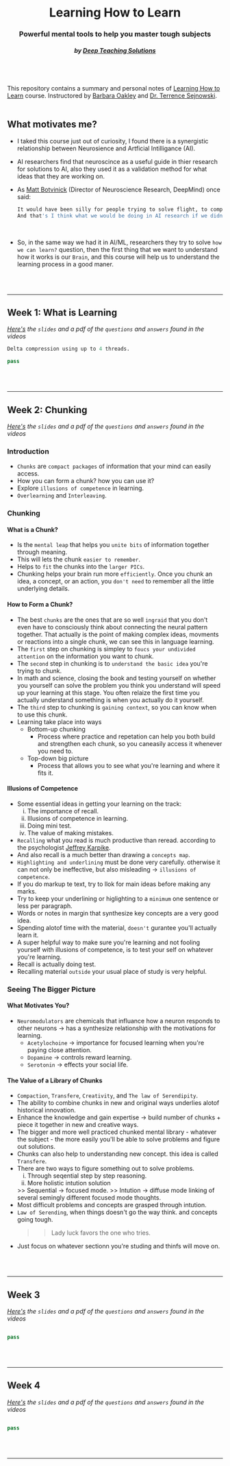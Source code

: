<h1 align="center"> Learning How to Learn</h1>
<h3 align="center">Powerful mental tools to help you master tough subjects</h3>
<h5 align="center">by <a href="https://www.mooc-list.com/university-entity/deep-teaching-solutions">Deep Teaching Solutions</a></h5>

<br/>
<br/>

 This repository contains a summary and personal notes of [Learning How to Learn](https://www.coursera.org/learn/learning-how-to-learn) course. Instructored by [Barbara Oakley](https://barbaraoakley.com/) and [Dr. Terrence Sejnowski](https://www.salk.edu/scientist/terrence-sejnowski/).
<br/>
<br/>

## What motivates me?

- I taked this course just out of curiosity, I found there is a synergistic relationship between Neurosience and Artficial Intilligance (AI).

- AI researchers find that neuroscince as a useful guide in thier research for solutions to AI, also they used it as a validation method for what ideas that they are working on.

- As [Matt Botvinick](https://hai.stanford.edu/people/matthew-botvinick) (Director of Neuroscience Research, DeepMind) once said:

    ``` bash
    It would have been silly for people trying to solve flight, to completley ignore birds,
    And that's I think what we would be doing in AI research if we didn't attend to neuroscience.
    ```

<br/>

- So, in the same way we had it in AI/ML, researchers they try to solve `how we can learn?`
question, then the first thing that we want to understand how it works is our `Brain`, and this course will help us to understand the learning process in a good maner.

<br/>
<br/>

<hr>

## Week 1: What is Learning

_[Here's](google.com) the `slides` and a pdf of the `questions` and `answers` found in the videos_

``` python
Delta compression using up to 4 threads.

pass

```

<br/>
<br/>

<hr>

## Week 2: Chunking

_[Here's](google.com) the `slides` and a pdf of the `questions` and `answers` found in the videos_

### Introduction

- `Chunks` are `compact packages` of information that your mind can easily access.
- How you can form a chunk? how you can use it?
- Explore `illusions of competence` in learning.
- `Overlearning` and `Interleaving`.

### Chunking

#### What is a Chunk?

- Is the `mental leap` that helps you `unite bits` of information together through meaning.
- This will lets the chunk `easier to remember`.
- Helps to `fit` the chunks into the `larger PICs`.
- Chunking helps your brain run more `efficiently`. Once you chunk an idea, a concept, or an action, you `don't need` to remember all the little underlying details.

#### How to Form a Chunk?

- The best `chunks` are the ones that are so well `ingraid` that you don't even have to consciously think about
connecting the neural pattern together. That actually is the point of making complex ideas, movments or reactions into a single chunk, we can see this in language learning.
- The `first` step on chunking is simpley to `foucs your undivided attention` on the information you want to
chunk.
- The `second` step in chunking is to `understand the basic idea` you're trying to chunk.
- In math and science, closing the book and testing yourself on whether you yourself can solve the problem you think you understand will speed up your learning at this stage. You often relaize the first time you actually understand something is when you actually do it yourself.
- The `third` step to chunking is `gaining context`, so you can know when to use this chunk.
- Learning take place into ways
  - Bottom-up chunking
    - Process where practice and repetation can help you both build and strengthen each chunk, so you caneasily access it whenever you need to.
  - Top-down big picture
    - Process that allows you to see what you're learning and where it fits it.

#### Illusions of Competence

- Some essential ideas in getting your learning on the track:
  <ol type="i">
    <li>The importance of recall.</li>
    <li>Illusions of competence in learning.</li>
    <li>Doing mini test.</li>
    <li>The value of making mistakes.</li>
  </ol>
- `Recalling` what you read is much productive than reread. according to the psychologist [Jeffrey Karpike](https://www.purdue.edu/hhs/psy/directory/faculty/Karpicke_Jeffrey.html).
- And also recall is a much better than drawing a `concepts map`.
- `Highlighting and underlining` must be done very carefully. otherwise it can not only be ineffective, but also misleading &rarr; `illusions of competence`.
- If you do markup te text, try to llok for main ideas before making any marks.
- Try to keep your underlining or higlighting to a `minimum` one sentence or less per paragraph.
- Words or notes in margin that synthesize key concepts are a very good idea.
- Spending alotof time with the material, `doesn't` gurantee you'll actually learn it.
- A super helpful way to make sure you're learning and not fooling yourself with illusions of competence, is to test your self on whatever you're learning.
- Recall is actually doing test.
- Recalling material `outside` your usual place of study is very helpful.

### Seeing The Bigger Picture

#### What Motivates You?

- `Neuromodulators` are chemicals that influance how a neuron responds to other neurons &rarr; has a synthesize relationship with the motivations for learning.
  - `Acetylochoine` &rarr; importance for focused learning when you're paying close attention.
  - `Dopamine` &rarr; controls reward learning.
  - `Serotonin` &rarr; effects your social life.

#### The Value of a Library of Chunks

- `Compaction`, `Transfere`, `Creativity`, and `The law of Serendipity`.
- The ability to combine chunks in new and original ways underlies alotof historical innovation.
- Enhance the knowledge and gain expertise &rarr; build number of chunks + piece it together in new and creative ways.
- The bigger and more well practiced chunked mental library - whatever the subject - the more easily you'll be able to solve problems and figure out solutions.
- Chunks can also help to understanding new concept. this idea is called `Transfere`.
- There are two ways to figure something out to solve problems.
  <ol type="i">
    <li>Through seqential step by step reasoning.</li>
    <li>More holistic intution solution</li>
  </ol>
   >> Sequential &rarr; focused mode.
   >> Intution &rarr; diffuse mode linking of several semingly different focused mode thoughts.
- Most difficult problems and concepts are grasped through intution.
- `Law of Serending`, when things doesn't go the way think. and concepts going tough.
    >> Lady luck favors the one who tries.
- Just focus on whatever sectionn you're studing and thinfs will move on.

<br/>
<br/>

<hr>

## Week 3

_[Here's](google.com) the `slides` and a pdf of the `questions` and `answers` found in the videos_

``` python

pass

```

<br/>
<br/>

<hr>

## Week 4

_[Here's](google.com) the `slides` and a pdf of the `questions` and `answers` found in the videos_

``` python

pass

```

<br/>
<br/>

<hr>
